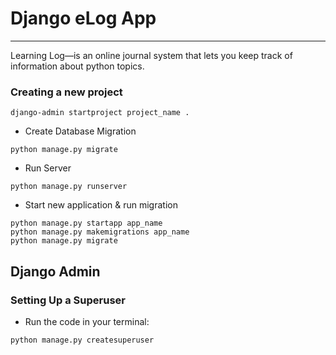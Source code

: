 # Django eLog App

-----------------------------------------------------------------

Learning Log—is an online journal system that lets you keep track of information about python topics.

### Creating a new project
```
django-admin startproject project_name .
```
- Create Database Migration
```
python manage.py migrate
```
- Run Server
```
python manage.py runserver
```
- Start new application & run migration
```
python manage.py startapp app_name
python manage.py makemigrations app_name
python manage.py migrate
```

## Django Admin
### Setting Up a Superuser
- Run the code in your terminal:
```
python manage.py createsuperuser
```